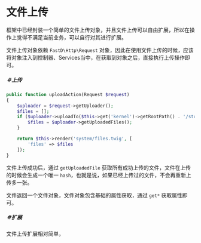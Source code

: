 # 文件上传

框架中已经封装一个简单的文件上传对象，并且文件上传可以自由扩展，所以在操作上觉得不满足当前业务，可以自行对其进行扩展。

文件上传对象依赖 `FastD\Http\Request` 对象，因此在使用文件上传的时候，应该将对象注入到控制器、Services当中，在获取到对象之后，直接执行上传操作即可。

##### ＃上传 

```php
public function uploadAction(Request $request)
{
    $uploader = $request->getUploader();
    $files = [];
    if ($uploader->uploadTo($this->get('kernel')->getRootPath() . '/storage/files')) {
        $files = $uploader->getUploadedFiles();
    }

    return $this->render('system/files.twig', [
        'files' => $files
    ]);
}
```

文件上传成功后，通过 `getUploadedFile` 获取所有成功上传的文件，文件在上传的时候会生成一个唯一 `hash`，也就是说，如果已经上传过的文件，不会再重新上传多一张。

文件返回一个文件对象，文件对象包含基础的属性获取，通过 `get*` 获取属性即可。

##### ＃扩展

文件上传扩展相对简单，

```php

```

